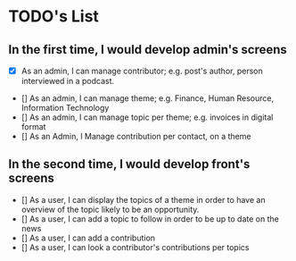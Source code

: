 # TODO's List

## In the first time, I would develop admin's screens

 - [X] As an admin, I can manage contributor; e.g. post's author, person interviewed in a podcast.
 - [] As an admin, I can manage theme; e.g.  Finance, Human Resource, Information Technology
 - [] As an admin, I can manage topic per theme; e.g. invoices in digital format
 - [] As an Admin, I Manage contribution per contact, on a theme

## In the second time, I would develop front's screens

 - [] As a user, I can display the topics of a theme in order to have an overview of the topic likely 
to be an opportunity. 
 - [] As a user, I can add a topic to follow in order to be up to date on the news
 - [] As a user, I can add a  contribution
 - [] As a user, I can look a contributor's contributions per topics
